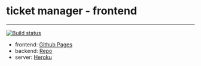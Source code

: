 # ticket manager - frontend
--------------------
[![Build status](https://ci.appveyor.com/api/projects/status/th9ppu7nl15a5rta?svg=true)](https://ci.appveyor.com/project/tarapiygin/ahj-http-frontend-1)

- frontend: <a href="https://tarapiygin.github.io/ahj-http-frontend-1/">Github Pages</a>
- backend: <a href="https://github.com/tarapiygin/ahj-http-backend">Repo</a>
- server: <a href="https://calm-coast-44512.herokuapp.com/">Heroku</a>
